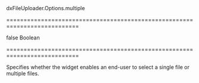 <!--id-->dxFileUploader.Options.multiple<!--/id-->
===========================================================================
<!--default-->false<!--/default-->
<!--type-->Boolean<!--/type-->
===========================================================================

<!--shortDescription-->
Specifies whether the widget enables an end-user to select a single file or multiple files.
<!--/shortDescription-->

<!--fullDescription-->

<!--/fullDescription-->